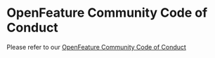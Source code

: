 # OpenFeature Community Code of Conduct

Please refer to our [OpenFeature Community Code of Conduct](https://github.com/open-feature/.github/blob/main/CODE_OF_CONDUCT.md)
